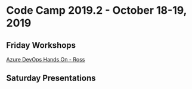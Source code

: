 # Code Camp 2019.2 - October 18-19, 2019

## Friday Workshops
[Azure DevOps Hands On - Ross](AzureDevOps-Ross/README.md)


## Saturday Presentations